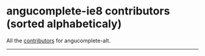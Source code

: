 # angucomplete-ie8 contributors (sorted alphabeticaly)

All the [contributors](https://github.com/ghiden/angucomplete-alt/blob/master/CONTRIBUTORS.md) for angucomplete-alt.

---

